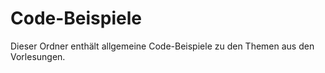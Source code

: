 # Code-Beispiele

Dieser Ordner enthält allgemeine Code-Beispiele zu den Themen aus den Vorlesungen.
